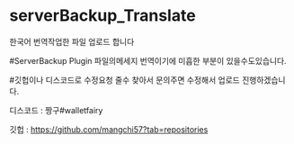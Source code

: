 # serverBackup_Translate
한국어 번역작업한 파일 업로드 합니다

#ServerBackup Plugin 파일의메세지 번역이기에 미흡한 부분이 있을수도있습니다.

#깃헙이나 디스코드로 수정요청 줄수 찾아서 문의주면 수정해서 업로드 진행하겠습니다.

디스코드 : 짱구#walletfairy

깃헙 : https://github.com/mangchi57?tab=repositories
